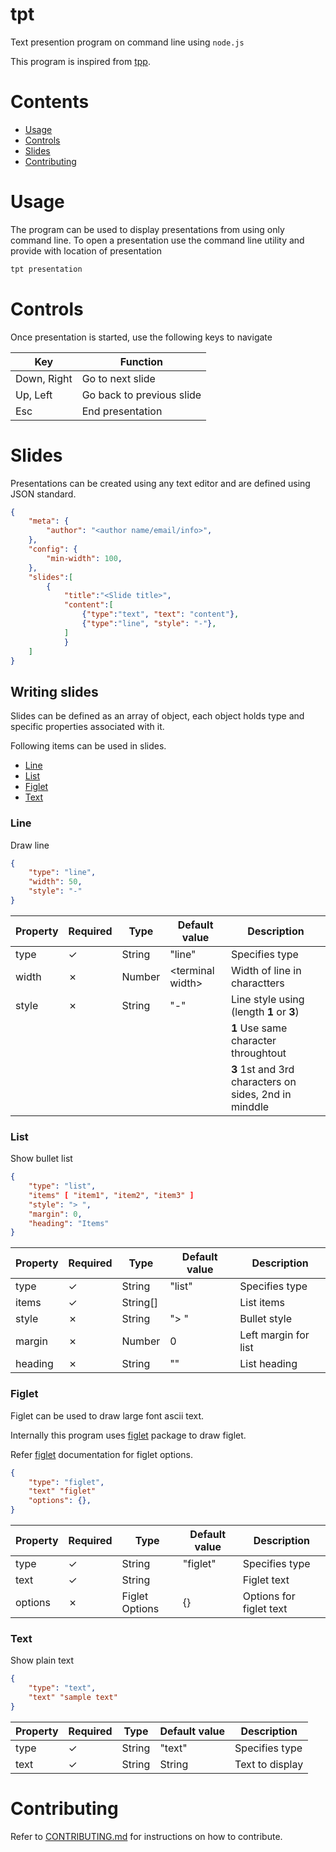 # tpt
Text presention program on command line using `node.js`

This program is inspired from [tpp](https://github.com/cbbrowne/tpp).

# Contents
- [Usage](#Usage)
- [Controls](#Controls)
- [Slides](#Slides)
- [Contributing](#Contributing)

# Usage
The program can be used to display presentations from using only command line.
To open a presentation use the command line utility and provide with location of presentation
```bash
tpt presentation
```


# Controls
Once presentation is started, use the following keys to navigate

| Key | Function |
|--|--|
| Down, Right | Go to next slide |
| Up, Left | Go back to previous slide |
| Esc | End presentation |


# Slides
Presentations can be created using any text editor and are defined using JSON standard.

```json
{
    "meta": {
        "author": "<author name/email/info>",
    },
    "config": {
        "min-width": 100,
    },
    "slides":[
        {
            "title":"<Slide title>",
            "content":[
                {"type":"text", "text": "content"},
                {"type":"line", "style": "-"},
            ]
            }
    ]
}
```

## Writing slides
Slides can be defined as an array of object, each object holds type and  specific properties associated with it.

Following items can be used in slides.
- [Line](###Line)
- [List](###List)
- [Figlet](###Figlet)
- [Text](###Text)


### Line
Draw line
```json
{
    "type": "line",
    "width": 50,
    "style": "-"
}
```

| Property | Required | Type | Default value | Description |
|--|--|--|--|--|
| type | &check; | String | "line" | Specifies type |
| width | &cross; | Number | &lt;terminal width&gt; | Width of line in charactters |
| style | &cross; | String | "-" | Line style using (length **1** or **3**)
| | | | | **1** Use same character throughtout |
| | | | | **3** 1st and 3rd characters on sides, 2nd in minddle |


### List
Show bullet list
```json
{
    "type": "list",
    "items" [ "item1", "item2", "item3" ]
    "style": "> ",
    "margin": 0,
    "heading": "Items"
}
```

| Property | Required | Type | Default value | Description |
|--|--|--|--|--|
| type | &check; | String | "list" | Specifies type |
| items | &check; | String[] | | List items |
| style | &cross; | String | "> " | Bullet style |
| margin | &cross; | Number | 0 | Left margin for list |
| heading | &cross; | String | "" | List heading |


### Figlet
Figlet can be used to draw large font ascii text.

Internally this program uses [figlet](https://www.npmjs.com/package/figlet) package to draw figlet.

Refer [figlet](http://www.figlet.org/) documentation for figlet options.

```json
{
    "type": "figlet",
    "text" "figlet"
    "options": {},
}
```

| Property | Required | Type | Default value | Description |
|--|--|--|--|--|
| type | &check; | String | "figlet" | Specifies type |
| text | &check; | String | | Figlet text |
| options | &cross; | Figlet Options | {} | Options for figlet text |


### Text
Show plain text

```json
{
    "type": "text",
    "text" "sample text"
}
```

| Property | Required | Type | Default value | Description |
|--|--|--|--|--|
| type | &check; | String | "text" | Specifies type |
| text | &check; | String | String | Text to display |


# Contributing
Refer to [CONTRIBUTING.md]() for instructions on how to contribute.